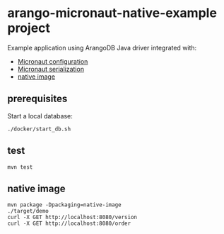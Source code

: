 # arango-micronaut-native-example project

Example application using ArangoDB Java driver integrated with:
- [Micronaut configuration](./src/main/kotlin/com/example/ArangoConfig.kt)
- [Micronaut serialization](./src/main/kotlin/com/example/ArangoService.kt)
- [native image](#native-image)

## prerequisites

Start a local database:

```shell script
./docker/start_db.sh
``` 

## test

```shell script
mvn test
```

## native image

```shell script
mvn package -Dpackaging=native-image
./target/demo
curl -X GET http://localhost:8080/version
curl -X GET http://localhost:8080/order
```
